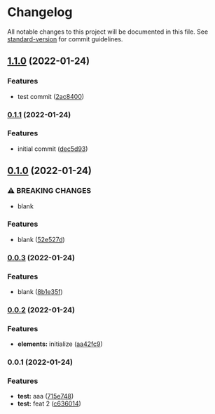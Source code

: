 # Changelog

All notable changes to this project will be documented in this file. See [standard-version](https://github.com/conventional-changelog/standard-version) for commit guidelines.

## [1.1.0](https://github.com/nontangent/nx-ci-example/compare/v1.0.0...v1.1.0) (2022-01-24)


### Features

* test commit ([2ac8400](https://github.com/nontangent/nx-ci-example/commit/2ac84009f8cf75fe208baeff9077e74775522d87))

### [0.1.1](https://github.com/nontangent/nx-ci-example/compare/v0.1.0...v0.1.1) (2022-01-24)


### Features

* initial commit ([dec5d93](https://github.com/nontangent/nx-ci-example/commit/dec5d93f69b2e674ff3f852a6684e95ef474542e))

## [0.1.0](https://github.com/nontangent/nx-ci-example/compare/v0.0.3...v0.1.0) (2022-01-24)


### ⚠ BREAKING CHANGES

* blank

### Features

* blank ([52e527d](https://github.com/nontangent/nx-ci-example/commit/52e527d6198c53bd5c8edb5b040610b766bae64f))

### [0.0.3](https://github.com/nontangent/nx-ci-example/compare/v0.0.2...v0.0.3) (2022-01-24)


### Features

* blank ([8b1e35f](https://github.com/nontangent/nx-ci-example/commit/8b1e35f65f981628083eb8dc1882ef639c32fc5b))

### [0.0.2](https://github.com/nontangent/nx-ci-example/compare/v0.0.1...v0.0.2) (2022-01-24)


### Features

* **elements:** initialize ([aa42fc9](https://github.com/nontangent/nx-ci-example/commit/aa42fc931e74ce8f2df90f6a890ce3acf4010a43))

### 0.0.1 (2022-01-24)


### Features

* **test:** aaa ([715e748](https://github.com/nontangent/nx-ci-example/commit/715e7484ee90685b99f30c99d60ae95f81dba637))
* **test:** feat 2 ([c636014](https://github.com/nontangent/nx-ci-example/commit/c636014c658df69ab5565de7660eb9d582ef1e3e))
